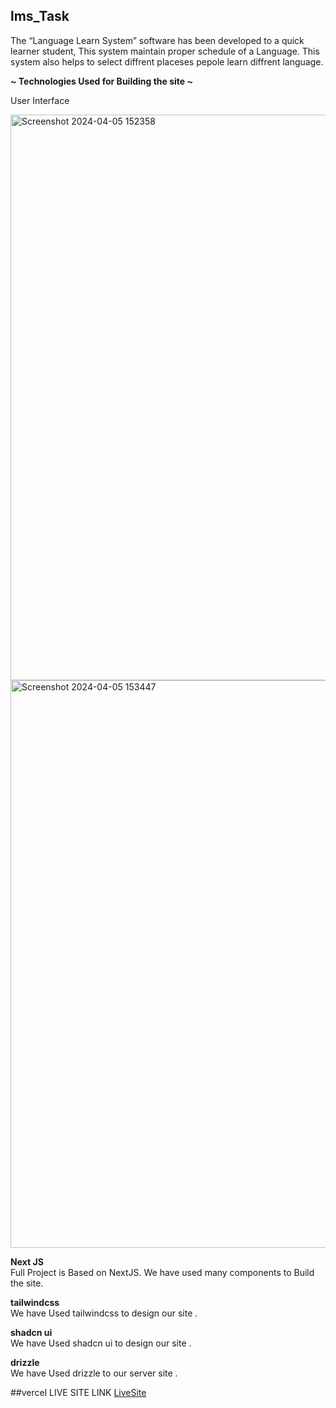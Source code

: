 ## lms_Task

<p>The “Language Learn System” software has been developed to a quick learner student,  This system maintain proper schedule of a Language. This system also helps to select diffrent placeses pepole learn diffrent language.</p>

<b>~ Technologies Used for Building the site ~</b>

<p>User Interface</p>

<img width="905" alt="Screenshot 2024-04-05 152358" src="https://github.com/shuvo794/lms_Task/assets/81945670/ff19fb2d-4618-4d49-91e2-aa6637dbd663">

<br/>

<img width="908" alt="Screenshot 2024-04-05 153447" src="https://github.com/shuvo794/lms_Task/assets/81945670/f7a56009-2045-47bd-aa21-fc4a18bd8488">

<p><b>Next JS </b><br/>
Full Project is Based on NextJS. We have used many components to Build the site.</p>

<p ><b> tailwindcss </b> <br/>
We have Used tailwindcss to design our site .</p>
<p ><b> shadcn ui </b> <br/>
We have Used shadcn ui to design our site .</p>
<p ><b> drizzle </b> <br/>
We have Used drizzle to  our server site .</p>

##vercel LIVE SITE LINK
[LiveSite]()
